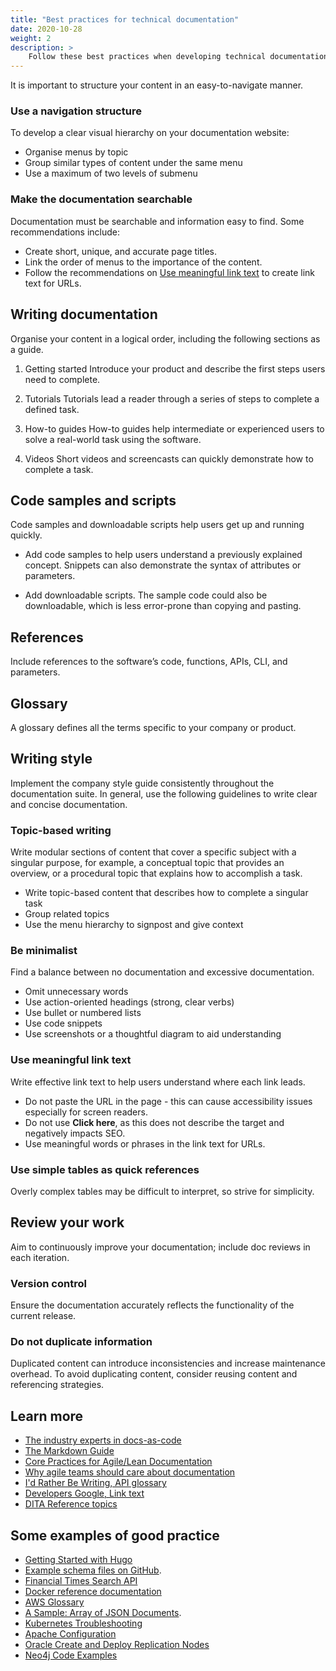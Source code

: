 ```yaml
---
title: "Best practices for technical documentation"
date: 2020-10-28
weight: 2
description: >
    Follow these best practices when developing technical documentation.
---
```


It is important to structure your content in an easy-to-navigate manner.   

### Use a navigation structure

To develop a clear visual hierarchy on your documentation website:

* Organise menus by topic
* Group similar types of content under the same menu
* Use a maximum of two levels of submenu

### Make the documentation searchable

Documentation must be searchable and information easy to find. Some recommendations include:

* Create short, unique, and accurate page titles.
* Link the order of menus to the importance of the content.
* Follow the recommendations on [Use meaningful link text](#use-meaningful-link-text) to create link text for URLs.

## Writing documentation

Organise your content in a logical order, including the following sections as a guide.

1. Getting started
   Introduce your product and describe the first steps users need to complete.

2. Tutorials
   Tutorials lead a reader through a series of steps to complete a defined task.

3. How-to guides
   How-to guides help intermediate or experienced users to solve a real-world task using the software.

4. Videos
   Short videos and screencasts can quickly demonstrate how to complete a task.

## Code samples and scripts

Code samples and downloadable scripts help users get up and running quickly.

* Add code samples to help users understand a previously explained concept. Snippets can also demonstrate the syntax of attributes or parameters.

* Add downloadable scripts. The sample code could also be downloadable, which is less error-prone than copying and pasting.

## References
Include references to the software’s code, functions, APIs, CLI, and parameters.

## Glossary

A glossary defines all the terms specific to your company or product.

## Writing style

Implement the company style guide consistently throughout the documentation suite. In general, use the following guidelines to write clear and concise documentation.

### Topic-based writing

Write modular sections of content that cover a specific subject with a singular purpose, for example, a conceptual topic that provides an overview, or a procedural topic that explains how to accomplish a task.

* Write topic-based content that describes how to complete a singular task
* Group related topics
* Use the menu hierarchy to signpost and give context

### Be minimalist

Find a balance between no documentation and excessive documentation.

* Omit unnecessary words
* Use action-oriented headings (strong, clear verbs)
* Use bullet or numbered lists
* Use code snippets
* Use screenshots or a thoughtful diagram to aid understanding

### Use meaningful link text

Write effective link text to help users understand where each link leads.

* Do not paste the URL in the page - this can cause accessibility issues especially for screen readers.
* Do not use **Click here**, as this does not describe the target and negatively impacts SEO.
* Use meaningful words or phrases in the link text for URLs.

### Use simple tables as quick references

Overly complex tables may be difficult to interpret, so strive for simplicity.

## Review your work

Aim to continuously improve your documentation; include doc reviews in each iteration.

### Version control

Ensure the documentation accurately reflects the functionality of the current release.

### Do not duplicate information

Duplicated content can introduce inconsistencies and increase maintenance overhead. To avoid duplicating content, consider reusing content and referencing strategies.  

## Learn more

* [The industry experts in docs-as-code](https://www.writethedocs.org/guide/docs-as-code/)
* [The Markdown Guide](https://www.markdownguide.org/)
* [Core Practices for Agile/Lean Documentation](http://www.agilemodeling.com/essays/agileDocumentationBestPractices.htm)
* [Why agile teams should care about documentation](https://techbeacon.com/app-dev-testing/why-agile-teams-should-care-about-documentation)
* [I'd Rather Be Writing, API glossary](https://idratherbewriting.com/learnapidoc/docapis_glossary_section.html)
* [Developers Google, Link text](https://developers.google.com/style/link-text)
* [DITA Reference topics](https://docs.oasis-open.org/dita/v1.2/os/spec/archSpec/dita_reference_topic.html)

## Some examples of good practice

* [Getting Started with Hugo](https://gohugo.io/getting-started/quick-start/)
* [Example schema files on GitHub](https://www.twilio.com/docs/autopilot/twilio-autopilot-cli#schema-files).
* [Financial Times Search API](https://developer.ft.com/portal/docs-api-v1-reference-search-search-api-tutorial)
* [Docker reference documentation](https://docs.docker.com/reference/)
* [AWS Glossary](https://docs.aws.amazon.com/general/latest/gr/glos-chap.html)
* [A Sample: Array of JSON Documents](https://docs.oracle.com/en/database/other-databases/nosql-database/19.5/full-text-search/appa-json-array.html).
* [Kubernetes Troubleshooting](https://kubernetes.io/docs/setup/production-environment/tools/kubeadm/troubleshooting-kubeadm/)
* [Apache Configuration](https://httpd.apache.org/docs/2.4/sections.html)
* [Oracle Create and Deploy Replication Nodes](https://docs.oracle.com/en/database/other-databases/nosql-database/19.5/admin/create-and-deploy-replication-nodes.html)
* [Neo4j Code Examples](https://neo4j.com/developer/)
